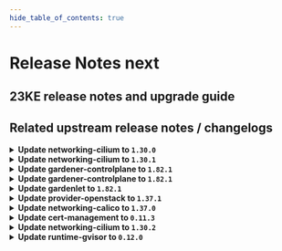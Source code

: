 ```yaml
---
hide_table_of_contents: true
---
```


# Release Notes next

## 23KE release notes and upgrade guide

## Related upstream release notes / changelogs


<details>
<summary><b>Update networking-cilium to <code>1.30.0</code></b></summary>

# [gardener/gardener-extension-networking-cilium]

## ✨ New Features

- `[USER]` `networking-cilium` extension now supports [Shoot Force Deletion](https://github.com/gardener/gardener/blob/master/docs/usage/shoot_operations.md#force-deletion).  by @shafeeqes [#218]
## 🏃 Others

- `[OPERATOR]` Egress gateway validation is fixed in case kube-proxy is disabled. by @DockToFuture [#220]
- `[OPERATOR]` Update cilium to `v1.14.3`. by @DockToFuture [#222]
- `[OPERATOR]` The following dependency is updated:  
  - github.com/gardener/gardener: v1.76.0 -> v1.80.1  
  - k8s.io/* : v0.26.3 -> v0.28.2  
  - sigs.k8s.io/controller-runtime: v0.14.6-> v0.16.2 by @shafeeqes [#213]

## Docker Images
gardener-extension-admission-cilium: `eu.gcr.io/gardener-project/gardener/extensions/admission-cilium:v1.30.0`
gardener-extension-networking-cilium: `eu.gcr.io/gardener-project/gardener/extensions/networking-cilium:v1.30.0`


</details>

<details>
<summary><b>Update networking-cilium to <code>1.30.1</code></b></summary>

no release notes available

## Docker Images
gardener-extension-admission-cilium: `eu.gcr.io/gardener-project/gardener/extensions/admission-cilium:v1.30.1`
gardener-extension-networking-cilium: `eu.gcr.io/gardener-project/gardener/extensions/networking-cilium:v1.30.1`


</details>

<details>
<summary><b>Update gardener-controlplane to <code>1.82.1</code></b></summary>

# [gardener/gardener]

## 🐛 Bug Fixes

- `[OPERATOR]` A bug causing the managedseed controller to error if the controller restarts and the seed secret is already deleted is now fixed. by @shafeeqes [#8699]
- `[OPERATOR]` A bug has been fixed which caused `ServiceAccount`s related to garden access secrets for extensions to leak in the seed namespace in the garden cluster after uninstallation of said extensions. by @rfranzke [#8697]
## 🏃 Others

- `[OPERATOR]` github.com/gardener/etcd-druid #714 @aaronfern  
  Alpine image used in init containers is now part of the IMAGEVECTOR_OVERWRITE by @gardener-ci-robot [#8684]
- `[OPERATOR]` The testmachinery tests now use `AdminKubeconfig` of the `Shoot`s of `ManagedSeed`s to create seed client. by @shafeeqes [#8698]

## Docker Images
admission-controller: `eu.gcr.io/gardener-project/gardener/admission-controller:v1.82.1`
apiserver: `eu.gcr.io/gardener-project/gardener/apiserver:v1.82.1`
controller-manager: `eu.gcr.io/gardener-project/gardener/controller-manager:v1.82.1`
gardenlet: `eu.gcr.io/gardener-project/gardener/gardenlet:v1.82.1`
operator: `eu.gcr.io/gardener-project/gardener/operator:v1.82.1`
resource-manager: `eu.gcr.io/gardener-project/gardener/resource-manager:v1.82.1`
scheduler: `eu.gcr.io/gardener-project/gardener/scheduler:v1.82.1`


</details>

<details>
<summary><b>Update gardener-controlplane to <code>1.82.1</code></b></summary>

# [gardener/gardener]

## 🐛 Bug Fixes

- `[OPERATOR]` A bug causing the managedseed controller to error if the controller restarts and the seed secret is already deleted is now fixed. by @shafeeqes [#8699]
- `[OPERATOR]` A bug has been fixed which caused `ServiceAccount`s related to garden access secrets for extensions to leak in the seed namespace in the garden cluster after uninstallation of said extensions. by @rfranzke [#8697]
## 🏃 Others

- `[OPERATOR]` github.com/gardener/etcd-druid #714 @aaronfern  
  Alpine image used in init containers is now part of the IMAGEVECTOR_OVERWRITE by @gardener-ci-robot [#8684]
- `[OPERATOR]` The testmachinery tests now use `AdminKubeconfig` of the `Shoot`s of `ManagedSeed`s to create seed client. by @shafeeqes [#8698]

## Docker Images
admission-controller: `eu.gcr.io/gardener-project/gardener/admission-controller:v1.82.1`
apiserver: `eu.gcr.io/gardener-project/gardener/apiserver:v1.82.1`
controller-manager: `eu.gcr.io/gardener-project/gardener/controller-manager:v1.82.1`
gardenlet: `eu.gcr.io/gardener-project/gardener/gardenlet:v1.82.1`
operator: `eu.gcr.io/gardener-project/gardener/operator:v1.82.1`
resource-manager: `eu.gcr.io/gardener-project/gardener/resource-manager:v1.82.1`
scheduler: `eu.gcr.io/gardener-project/gardener/scheduler:v1.82.1`


</details>

<details>
<summary><b>Update gardenlet to <code>1.82.1</code></b></summary>

# [gardener/gardener]

## 🐛 Bug Fixes

- `[OPERATOR]` A bug causing the managedseed controller to error if the controller restarts and the seed secret is already deleted is now fixed. by @shafeeqes [#8699]
- `[OPERATOR]` A bug has been fixed which caused `ServiceAccount`s related to garden access secrets for extensions to leak in the seed namespace in the garden cluster after uninstallation of said extensions. by @rfranzke [#8697]
## 🏃 Others

- `[OPERATOR]` github.com/gardener/etcd-druid #714 @aaronfern  
  Alpine image used in init containers is now part of the IMAGEVECTOR_OVERWRITE by @gardener-ci-robot [#8684]
- `[OPERATOR]` The testmachinery tests now use `AdminKubeconfig` of the `Shoot`s of `ManagedSeed`s to create seed client. by @shafeeqes [#8698]

## Docker Images
admission-controller: `eu.gcr.io/gardener-project/gardener/admission-controller:v1.82.1`
apiserver: `eu.gcr.io/gardener-project/gardener/apiserver:v1.82.1`
controller-manager: `eu.gcr.io/gardener-project/gardener/controller-manager:v1.82.1`
gardenlet: `eu.gcr.io/gardener-project/gardener/gardenlet:v1.82.1`
operator: `eu.gcr.io/gardener-project/gardener/operator:v1.82.1`
resource-manager: `eu.gcr.io/gardener-project/gardener/resource-manager:v1.82.1`
scheduler: `eu.gcr.io/gardener-project/gardener/scheduler:v1.82.1`


</details>

<details>
<summary><b>Update provider-openstack to <code>1.37.1</code></b></summary>

# [gardener/gardener-extension-provider-openstack]

## 🏃 Others

- `[OPERATOR]` Update external-snapshotter to v6.3.1 by @kon-angelo [#683]

## Docker Images
gardener-extension-admission-openstack: `eu.gcr.io/gardener-project/gardener/extensions/admission-openstack:v1.37.1`
gardener-extension-provider-openstack: `eu.gcr.io/gardener-project/gardener/extensions/provider-openstack:v1.37.1`


</details>

<details>
<summary><b>Update networking-calico to <code>1.37.0</code></b></summary>

# [gardener/gardener-extension-networking-calico]

## ✨ New Features

- `[USER]` `networking-calico` extension now supports [Shoot Force Deletion](https://github.com/gardener/gardener/blob/master/docs/usage/shoot_operations.md#force-deletion).  by @shafeeqes [#302]
## 🏃 Others

- `[OPERATOR]` Update calico to version `3.26.2` and make sure that tyhpa gets scheduled on all nodes. by @DockToFuture [#304]
- `[OPERATOR]` Update calico to `v3.26.3`. by @DockToFuture [#308]
- `[OPERATOR]` The following dependency is updated:  
  - github.com/gardener/gardener: v1.76.0 -> v1.77.2 by @shafeeqes [#293]
- `[OPERATOR]` Add autoscaling mode for calico node/typha, for vpa mode (autoScaling.mode: vpa), for cluster-proportional mode (autoScaling.mode: cluster-proportional) by @jfortin-sap [#286]
- `[OPERATOR]` The following dependency is updated:  
  - github.com/gardener/gardener: v1.79.1 -> v1.80.1  
  - k8s.io/* : v0.27.5 -> v0.28.2  
  - sigs.k8s.io/controller-runtime: v0.15.2-> v0.16.2 by @shafeeqes [#300]
- `[OPERATOR]` The following dependency is updated:  
  - github.com/gardener/gardener: v1.77.2 -> v1.79.1  
  - k8s.io/* : v0.26.3 -> v0.27.5  
  - sigs.k8s.io/controller-runtime: v0.14.6-> v0.15.2 by @shafeeqes [#296]
- `[OPERATOR]` Vertical and horizontal cluster-proportional autoscalers for calico-typha now use different label selectors. by @ScheererJ [#297]

## Docker Images
gardener-extension-admission-calico: `eu.gcr.io/gardener-project/gardener/extensions/admission-calico:v1.37.0`
gardener-extension-networking-calico: `eu.gcr.io/gardener-project/gardener/extensions/networking-calico:v1.37.0`


</details>

<details>
<summary><b>Update cert-management to <code>0.11.3</code></b></summary>

# [gardener/cert-management]

## 🏃 Others

- `[USER]` Support PKCS8 private keys for CA issuers by @MartinWeindel [#146]
- `[OPERATOR]` Bumps golang from 1.21.2 to 1.21.3. by @dependabot[bot] [#143]
- `[OPERATOR]` Remove `issuer` short name for issuer CustomResourceDefinition as it is the same as the singular. by @MartinWeindel [#147]

## Docker Images
cert-management: `eu.gcr.io/gardener-project/cert-controller-manager:v0.11.3`


</details>

<details>
<summary><b>Update networking-cilium to <code>1.30.2</code></b></summary>

no release notes available

## Docker Images
gardener-extension-admission-cilium: `eu.gcr.io/gardener-project/gardener/extensions/admission-cilium:v1.30.2`
gardener-extension-networking-cilium: `eu.gcr.io/gardener-project/gardener/extensions/networking-cilium:v1.30.2`


</details>

<details>
<summary><b>Update runtime-gvisor to <code>0.12.0</code></b></summary>

# [gardener/gardener-extension-runtime-gvisor]

## 📰 Noteworthy

- `[OPERATOR]` The `security.gardener.cloud/pod-security-enforce` annotation in the ControllerRegistration is set to `baseline`. With this, the pods running in the extension namespace should comply with `baseline` pod-security standard. by @dimityrmirchev [#94]
## ✨ New Features

- `[USER]` `runtime-gvisor` extension now supports [Shoot Force Deletion](https://github.com/gardener/gardener/blob/master/docs/usage/shoot_operations.md#force-deletion).  by @shafeeqes [#101]
## 🏃 Others

- `[DEPENDENCY]` The following dependency were updated:  
  - github.com/gardener/gardener: v1.75.0-> v1.80.1  
  - k8s.io/* : v0.26.3 -> v0.28.2  
  - sigs.k8s.io/controller-runtime: v0.14.6-> v0.16.2 by @dimityrmirchev [#96]
- `[DEPENDENCY]` The go version was updated to `1.21.3`. by @dimityrmirchev [#96]

## Docker Images
gardener-extension-runtime-gvisor-installation: `eu.gcr.io/gardener-project/gardener/extensions/runtime-gvisor-installation:v0.12.0`
gardener-extension-runtime-gvisor: `eu.gcr.io/gardener-project/gardener/extensions/runtime-gvisor:v0.12.0`


</details>
